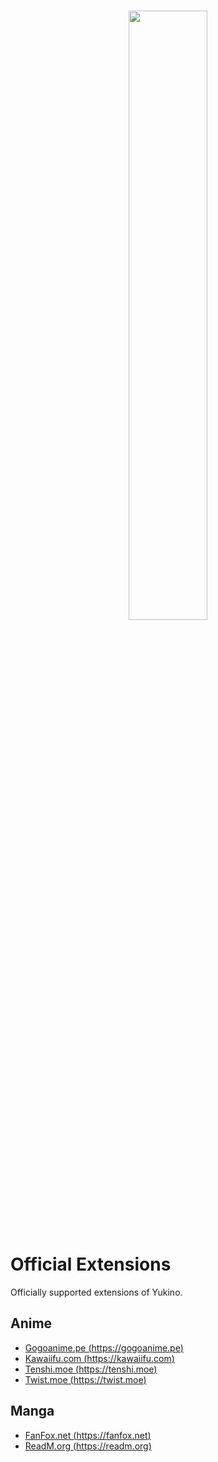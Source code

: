 <br />

<p align="center">
    <img src="https://github.com/yukino-app/yukino/raw/next/media/large.png" width="50%">
</p>

# Official Extensions

Officially supported extensions of Yukino.

## Anime

* [Gogoanime.pe (https://gogoanime.pe)](./extensions/anime/gogoanime_pe/gogoanime_pe.ht)
* [Kawaiifu.com (https://kawaiifu.com)](./extensions/anime/kawaiifu_com/kawaiifu_com.ht)
* [Tenshi.moe (https://tenshi.moe)](./extensions/anime/tenshi_moe/tenshi_moe.ht)
* [Twist.moe (https://twist.moe)](./extensions/anime/twist_moe/twist_moe.ht)

## Manga

* [FanFox.net (https://fanfox.net)](./extensions/manga/fanfox_net/fanfox_net.ht)
* [ReadM.org (https://readm.org)](./extensions/manga/readm_org/readm_org.ht)